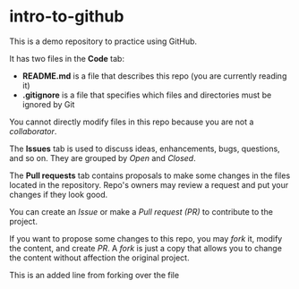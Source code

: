 # intro-to-github

This is a demo repository to practice using GitHub.

It has two files in the **Code** tab:

- **README.md** is a file that describes this repo (you are currently reading
  it)
- **.gitignore** is a file that specifies which files and directories must be
  ignored by Git

You cannot directly modify files in this repo because you are not a
_collaborator_.

The **Issues** tab is used to discuss ideas, enhancements, bugs, questions, and
so on. They are grouped by _Open_ and _Closed_.

The **Pull requests** tab contains proposals to make some changes in the files
located in the repository. Repo's owners may review a request and put your
changes if they look good.

You can create an _Issue_ or make a _Pull request (PR)_ to contribute to the
project.

If you want to propose some changes to this repo, you may _fork_ it, modify the
content, and create _PR_. A _fork_ is just a copy that allows you to change the
content without affection the original project.

This is an added line from forking over the file
